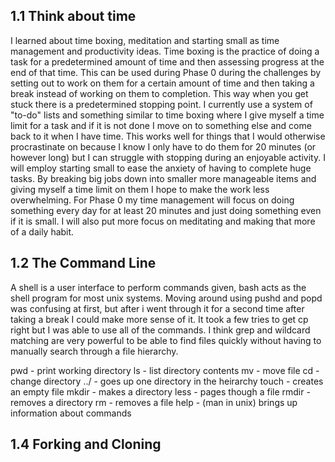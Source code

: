 ## 1.1 Think about time

I learned about time boxing, meditation and starting small as time management and productivity ideas.  Time boxing is the practice of doing a task for a predetermined amount of time and then assessing progress at the end of that time. This can be used during Phase 0 during the challenges by setting out to work on them for a certain amount of time and then taking a break instead of working on them to completion. This way when you get stuck there is a predetermined stopping point. I currently use a system of "to-do" lists and something similar to time boxing where I give myself a time limit for a task and if it is not done I move on to something else and come back to it when I have time. This works well for things that I would otherwise procrastinate on because I know I only have to do them for 20 minutes (or however long) but I can struggle with stopping during an enjoyable activity. I will employ starting small to ease the anxiety of having to complete huge tasks. By breaking big jobs down into smaller more manageable items and giving myself a time limit on them I hope to make the work less overwhelming. For Phase 0 my time management will focus on doing something every day for at least 20 minutes and just doing something even if it is small. I will also put more focus on meditating and making that more of a daily habit. 

## 1.2 The Command Line

A shell is a user interface to perform commands given, bash acts as the shell program for most unix systems. Moving around using pushd and popd was confusing at first, but after i went through it for a second time after taking a break I could make more sense of it. It took a few tries to get cp right but I was able to use all of the commands. I think grep and wildcard matching are very powerful to be able to find files quickly without having to manually search through a file hierarchy.

pwd - print working directory
ls - list directory contents
mv - move file
cd - change directory
../ - goes up one directory in the heirarchy
touch - creates an empty file
mkdir - makes a directory
less - pages though a file
rmdir - removes a directory
rm - removes a file
help - (man in unix) brings up information about commands

## 1.4 Forking and Cloning